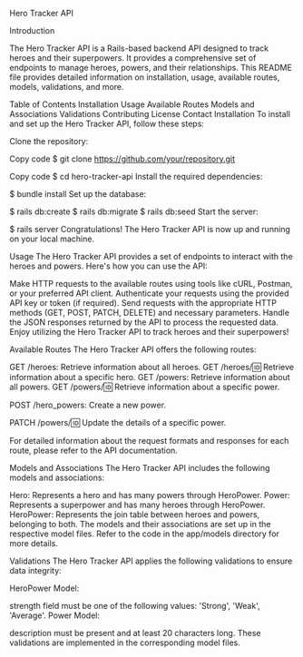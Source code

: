 Hero Tracker API

Introduction

The Hero Tracker API is a Rails-based backend API designed to track heroes and their superpowers. It provides a comprehensive set of endpoints to manage heroes, powers, and their relationships. This README file provides detailed information on installation, usage, available routes, models, validations, and more.

Table of Contents
Installation
Usage
Available Routes
Models and Associations
Validations
Contributing
License
Contact
Installation
To install and set up the Hero Tracker API, follow these steps:

Clone the repository:


Copy code
$ git clone https://github.com/your/repository.git



Copy code
$ cd hero-tracker-api
Install the required dependencies:


$ bundle install
Set up the database:


$ rails db:create
$ rails db:migrate
$ rails db:seed
Start the server:


$ rails server
Congratulations! The Hero Tracker API is now up and running on your local machine.

Usage
The Hero Tracker API provides a set of endpoints to interact with the heroes and powers. Here's how you can use the API:

Make HTTP requests to the available routes using tools like cURL, Postman, or your preferred API client.
Authenticate your requests using the provided API key or token (if required).
Send requests with the appropriate HTTP methods (GET, POST, PATCH, DELETE) and necessary parameters.
Handle the JSON responses returned by the API to process the requested data.
Enjoy utilizing the Hero Tracker API to track heroes and their superpowers!

Available Routes
The Hero Tracker API offers the following routes:

GET /heroes: Retrieve information about all heroes.
GET /heroes/:id: Retrieve information about a specific hero.
GET /powers: Retrieve information about all powers.
GET /powers/:id: Retrieve information about a specific power.

POST /hero_powers: Create a new power.

PATCH /powers/:id: Update the details of a specific power.

For detailed information about the request formats and responses for each route, please refer to the API documentation.

Models and Associations
The Hero Tracker API includes the following models and associations:

Hero: Represents a hero and has many powers through HeroPower.
Power: Represents a superpower and has many heroes through HeroPower.
HeroPower: Represents the join table between heroes and powers, belonging to both.
The models and their associations are set up in the respective model files. Refer to the code in the app/models directory for more details.

Validations
The Hero Tracker API applies the following validations to ensure data integrity:

HeroPower Model:

strength field must be one of the following values: 'Strong', 'Weak', 'Average'.
Power Model:

description must be present and at least 20 characters long.
These validations are implemented in the corresponding model files.

